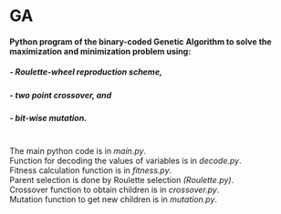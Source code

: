 # GA
#### Python program of the binary-coded Genetic Algorithm to solve the maximization and minimization problem using:
##### - Roulette-wheel reproduction scheme,<br>
##### - two point crossover, and<br>
##### - bit-wise mutation.<br><br>
The main python code is in *main.py*.<br>
Function for decoding the values of variables is in *decode.py*.<br>
Fitness calculation function is in *fitness.py*.<br>
Parent selection is done by Roulette selection *(Roulette.py)*.<br>
Crossover function to obtain children is in *crossover.py*.<br>
Mutation function to get new children is in *mutation.py*.<br>
